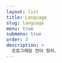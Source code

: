 ```yaml
---
layout: list
title: Language
slug: language
menu: true
submenu: true
order: 3
description: >
  프로그래밍 언어 정리.
---
```

